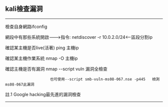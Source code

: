 ## kali檢查漏洞  
---

檢查自身網路ifconfig

網段中有那些系統開啟--->指令: netdiscover -r 10.0.2.0/24<--區段分割ip

確認某主機是否live(活著) ping 主機ip

確認某主機作業系統 nmap -O 主機ip

確認主機是否有漏洞 nmap --script vuln 漏洞全檢查      

                        也可使用--script smb-vuln-ms08-067.nse -p445   檢測ms08-067此漏洞
                      
註.1  Google hacking最先進的漏洞檢查

---
